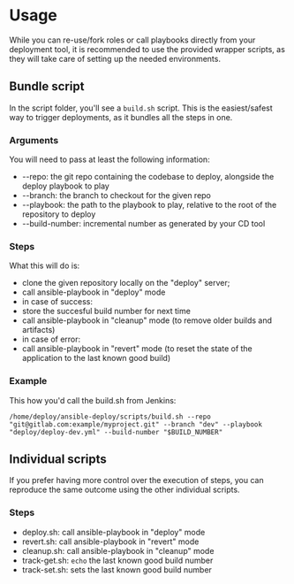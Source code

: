 # Usage
While you can re-use/fork roles or call playbooks directly from your deployment tool, it is recommended to use the provided wrapper scripts, as they will take care of setting up the needed environments.
## Bundle script
In the script folder, you'll see a `build.sh` script. This is the easiest/safest way to trigger deployments, as it bundles all the steps in one.
### Arguments
You will need to pass at least the following information:
- --repo: the git repo containing the codebase to deploy, alongside the deploy playbook to play
- --branch: the branch to checkout for the given repo
- --playbook: the path to the playbook to play, relative to the root of the repository to deploy
- --build-number: incremental number as generated by your CD tool
### Steps
What this will do is:
- clone the given repository locally on the "deploy" server;
- call ansible-playbook in "deploy" mode
- in case of success:
- store the succesful build number for next time
- call ansible-playbook in "cleanup" mode (to remove older builds and artifacts)
- in case of error:
- call ansible-playbook in "revert" mode (to reset the state of the application to the last known good build)
### Example
This how you'd call the build.sh from Jenkins:
```
/home/deploy/ansible-deploy/scripts/build.sh --repo "git@gitlab.com:example/myproject.git" --branch "dev" --playbook "deploy/deploy-dev.yml" --build-number "$BUILD_NUMBER"
```


## Individual scripts
If you prefer having more control over the execution of steps, you can reproduce the same outcome using the other individual scripts.

### Steps
- deploy.sh: call ansible-playbook in "deploy" mode
- revert.sh: call ansible-playbook in "revert" mode
- cleanup.sh: call ansible-playbook in "cleanup" mode
- track-get.sh: `echo` the last known good build number
- track-set.sh: sets the last known good build number
